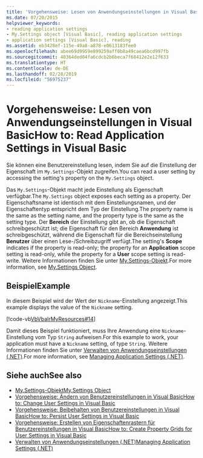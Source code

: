 ```yaml
---
title: 'Vorgehensweise: Lesen von Anwendungseinstellungen in Visual Basic'
ms.date: 07/20/2015
helpviewer_keywords:
- reading application settings
- My.Settings object [Visual Basic], reading application settings
- application settings [Visual Basic], reading
ms.assetid: eb3428ef-115e-49a8-a878-e0613183fee0
ms.openlocfilehash: abee69d9959e899259aff8b8a49caea6bcd997fb
ms.sourcegitcommit: 40364ded04fa6cdcb2b6beca7f68412e2e12f633
ms.translationtype: HT
ms.contentlocale: de-DE
ms.lasthandoff: 02/28/2019
ms.locfileid: "56975237"
---
```

# <a name="how-to-read-application-settings-in-visual-basic"></a><span data-ttu-id="72a48-102">Vorgehensweise: Lesen von Anwendungseinstellungen in Visual Basic</span><span class="sxs-lookup"><span data-stu-id="72a48-102">How to: Read Application Settings in Visual Basic</span></span>
<span data-ttu-id="72a48-103">Sie können eine Benutzereinstellung lesen, indem Sie auf die Einstellung der Eigenschaft im `My.Settings`-Objekt zugreifen.</span><span class="sxs-lookup"><span data-stu-id="72a48-103">You can read a user setting by accessing the setting's property on the `My.Settings` object.</span></span>  
  
 <span data-ttu-id="72a48-104">Das `My.Settings`-Objekt macht jede Einstellung als Eigenschaft verfügbar.</span><span class="sxs-lookup"><span data-stu-id="72a48-104">The `My.Settings` object exposes each setting as a property.</span></span> <span data-ttu-id="72a48-105">Der Eigenschaftsname ist identisch mit dem Einstellungsnamen, und der Eigenschaftentyp entspricht dem Typ der Einstellung.</span><span class="sxs-lookup"><span data-stu-id="72a48-105">The property name is the same as the setting name, and the property type is the same as the setting type.</span></span> <span data-ttu-id="72a48-106">Der **Bereich** der Einstellung gibt an, ob die Eigenschaft schreibgeschützt ist; die Eigenschaft für den Bereich **Anwendung** ist schreibgeschützt, während die Eigenschaft für die Bereichseinstellung **Benutzer** über einen Lese-/Schreibzugriff verfügt.</span><span class="sxs-lookup"><span data-stu-id="72a48-106">The setting's **Scope** indicates if the property is read-only; the property for an **Application** scope setting is read-only, while the property for a **User** scope setting is read-write.</span></span> <span data-ttu-id="72a48-107">Weitere Informationen finden Sie unter [My.Settings-Objekt](../../../../visual-basic/language-reference/objects/my-settings-object.md).</span><span class="sxs-lookup"><span data-stu-id="72a48-107">For more information, see [My.Settings Object](../../../../visual-basic/language-reference/objects/my-settings-object.md).</span></span>  
  
## <a name="example"></a><span data-ttu-id="72a48-108">Beispiel</span><span class="sxs-lookup"><span data-stu-id="72a48-108">Example</span></span>  
 <span data-ttu-id="72a48-109">In diesem Beispiel wird der Wert der `Nickname`-Einstellung angezeigt.</span><span class="sxs-lookup"><span data-stu-id="72a48-109">This example displays the value of the `Nickname` setting.</span></span>  
  
 [!code-vb[VbVbalrMyResources#14](~/samples/snippets/visualbasic/VS_Snippets_VBCSharp/VbVbalrMyResources/VB/Form1.vb#14)]  
  
 <span data-ttu-id="72a48-110">Damit dieses Beispiel funktioniert, muss Ihre Anwendung eine `Nickname`-Einstellung vom Typ `String` aufweisen.</span><span class="sxs-lookup"><span data-stu-id="72a48-110">For this example to work, your application must have a `Nickname` setting, of type `String`.</span></span> <span data-ttu-id="72a48-111">Weitere Informationen finden Sie unter [Verwalten von Anwendungseinstellungen (.NET)](/visualstudio/ide/managing-application-settings-dotnet).</span><span class="sxs-lookup"><span data-stu-id="72a48-111">For more information, see [Managing Application Settings (.NET)](/visualstudio/ide/managing-application-settings-dotnet).</span></span>  
  
## <a name="see-also"></a><span data-ttu-id="72a48-112">Siehe auch</span><span class="sxs-lookup"><span data-stu-id="72a48-112">See also</span></span>
- [<span data-ttu-id="72a48-113">My.Settings-Objekt</span><span class="sxs-lookup"><span data-stu-id="72a48-113">My.Settings Object</span></span>](../../../../visual-basic/language-reference/objects/my-settings-object.md)
- [<span data-ttu-id="72a48-114">Vorgehensweise: Ändern von Benutzereinstellungen in Visual Basic</span><span class="sxs-lookup"><span data-stu-id="72a48-114">How to: Change User Settings in Visual Basic</span></span>](../../../../visual-basic/developing-apps/programming/app-settings/how-to-change-user-settings.md)
- [<span data-ttu-id="72a48-115">Vorgehensweise: Beibehalten von Benutzereinstellungen in Visual Basic</span><span class="sxs-lookup"><span data-stu-id="72a48-115">How to: Persist User Settings in Visual Basic</span></span>](../../../../visual-basic/developing-apps/programming/app-settings/how-to-persist-user-settings.md)
- [<span data-ttu-id="72a48-116">Vorgehensweise: Erstellen von Eigenschaftenrastern für Benutzereinstellungen in Visual Basic</span><span class="sxs-lookup"><span data-stu-id="72a48-116">How to: Create Property Grids for User Settings in Visual Basic</span></span>](../../../../visual-basic/developing-apps/programming/app-settings/how-to-create-property-grids-for-user-settings.md)
- [<span data-ttu-id="72a48-117">Verwalten von Anwendungseinstellungen (.NET)</span><span class="sxs-lookup"><span data-stu-id="72a48-117">Managing Application Settings (.NET)</span></span>](/visualstudio/ide/managing-application-settings-dotnet)
